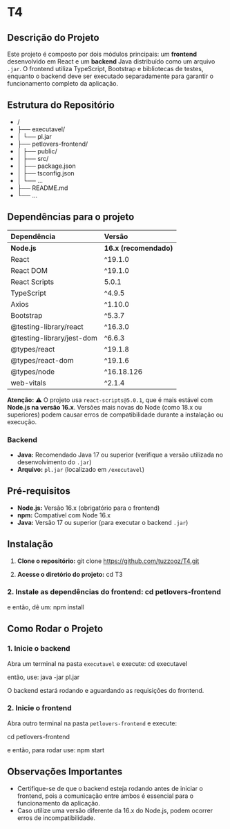# T4

## Descrição do Projeto

Este projeto é composto por dois módulos principais: um **frontend** desenvolvido em React e um **backend** Java distribuído como um arquivo `.jar`. O frontend utiliza TypeScript, Bootstrap e bibliotecas de testes, enquanto o backend deve ser executado separadamente para garantir o funcionamento completo da aplicação.

## Estrutura do Repositório

+ /
+ ├── executavel/
+ │   └── pl.jar
+ ├── petlovers-frontend/
+ │   ├── public/
+ │   ├── src/
+ │   ├── package.json
+ │   ├── tsconfig.json
+ │   └── ...
+ ├── README.md
+ └── ...

## Dependências para o projeto

| Dependência | Versão |
| :--- | :--- |
| **Node.js** | **16.x (recomendado)** |
| React | ^19.1.0 |
| React DOM | ^19.1.0 |
| React Scripts | 5.0.1 |
| TypeScript | ^4.9.5 |
| Axios | ^1.10.0 |
| Bootstrap | ^5.3.7 |
| @testing-library/react | ^16.3.0 |
| @testing-library/jest-dom | ^6.6.3 |
| @types/react | ^19.1.8 |
| @types/react-dom | ^19.1.6 |
| @types/node | ^16.18.126 |
| web-vitals | ^2.1.4 |

**Atenção:** ⚠️ O projeto usa `react-scripts@5.0.1`, que é mais estável com **Node.js na versão 16.x**. Versões mais novas do Node (como 18.x ou superiores) podem causar erros de compatibilidade durante a instalação ou execução.

### Backend

- **Java:** Recomendado Java 17 ou superior (verifique a versão utilizada no desenvolvimento do `.jar`)
- **Arquivo:** `pl.jar` (localizado em `/executavel`)

## Pré-requisitos

- **Node.js:** Versão 16.x (obrigatório para o frontend)
- **npm:** Compatível com Node 16.x
- **Java:** Versão 17 ou superior (para executar o backend `.jar`)

## Instalação

1.  **Clone o repositório:**
git clone https://github.com/tuzzooz/T4.git


2.  **Acesse o diretório do projeto:**
cd T3


### 2. Instale as dependências do frontend: cd petlovers-frontend

e então, dê um: npm install

## Como Rodar o Projeto

### 1. Inicie o backend

Abra um terminal na pasta `executavel` e execute: cd executavel

então, use: java -jar pl.jar

O backend estará rodando e aguardando as requisições do frontend.

### 2. Inicie o frontend

Abra outro terminal na pasta `petlovers-frontend` e execute:

cd petlovers-frontend

e então, para rodar use: npm start


## Observações Importantes

- Certifique-se de que o backend esteja rodando antes de iniciar o frontend, pois a comunicação entre ambos é essencial para o funcionamento da aplicação.
- Caso utilize uma versão diferente da 16.x do Node.js, podem ocorrer erros de incompatibilidade.
